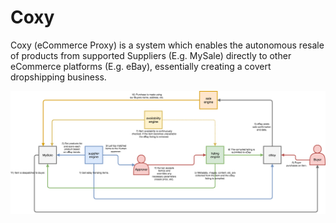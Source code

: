 # Coxy
Coxy (eCommerce Proxy) is a system which enables the autonomous resale of products from supported Suppliers (E.g. MySale) directly to other eCommerce platforms (E.g. eBay), essentially creating a covert dropshipping business.

![Coxy](docs/static/img/Coxy.png "Coxy")